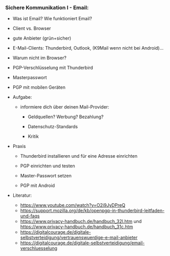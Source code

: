 ### Sichere Kommunikation I - Email:

* Was ist Email? Wie funktioniert Email?

* Client vs. Browser

* gute Anbieter (grün+sicher)

* E-Mail-Clients: Thunderbird, Outlook, (K9Mail wenn nicht bei Android)...

* Warum nicht im Browser?

* PGP-Verschlüsselung mit Thunderbird

* Masterpasswort

* PGP mit mobilen Geräten

* Aufgabe:
  
  * informiere dich über deinen Mail-Provider:
    
    * Geldquellen? Werbung? Bezahlung?
    
    * Datenschutz-Standards
    
    * Kritik

* Praxis
  
  * Thunderbird installieren und für eine Adresse einrichten
  
  * PGP einrichten und testen
  
  * Master-Passwort setzen
  
  * PGP mit Android

* Literatur:
  
  * https://www.youtube.com/watch?v=O2i9JyDPreQ
  * https://support.mozilla.org/de/kb/openpgp-in-thunderbird-leitfaden-und-faqs
  * https://www.privacy-handbuch.de/handbuch_32l.htm und https://www.privacy-handbuch.de/handbuch_31c.htm
  * https://digitalcourage.de/digitale-selbstverteidigung/vertrauenswuerdige-e-mail-anbieter
  * https://digitalcourage.de/digitale-selbstverteidigung/email-verschluesselung
